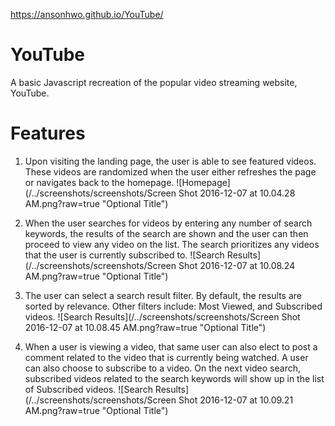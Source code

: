 https://ansonhwo.github.io/YouTube/

# YouTube
A basic Javascript recreation of the popular video streaming website, YouTube.

# Features
1. Upon visiting the landing page, the user is able to see featured videos. These videos are randomized when the user either refreshes the page or navigates back to the homepage.
![Homepage](/../screenshots/screenshots/Screen Shot 2016-12-07 at 10.04.28 AM.png?raw=true "Optional Title")

2. When the user searches for videos by entering any number of search keywords, the results of the search are shown and the user can then proceed to view any video on the list. The search prioritizes any videos that the user is currently subscribed to.
![Search Results](/../screenshots/screenshots/Screen Shot 2016-12-07 at 10.08.24 AM.png?raw=true "Optional Title")

3. The user can select a search result filter. By default, the results are sorted by relevance. Other filters include: Most Viewed, and Subscribed videos.
![Search Results](/../screenshots/screenshots/Screen Shot 2016-12-07 at 10.08.45 AM.png?raw=true "Optional Title")

4. When a user is viewing a video, that same user can also elect to post a comment related to the video that is currently being watched. A user can also choose to subscribe to a video. On the next video search, subscribed videos related to the search keywords will show up in the list of Subscribed videos.
![Search Results](/../screenshots/screenshots/Screen Shot 2016-12-07 at 10.09.21 AM.png?raw=true "Optional Title")
